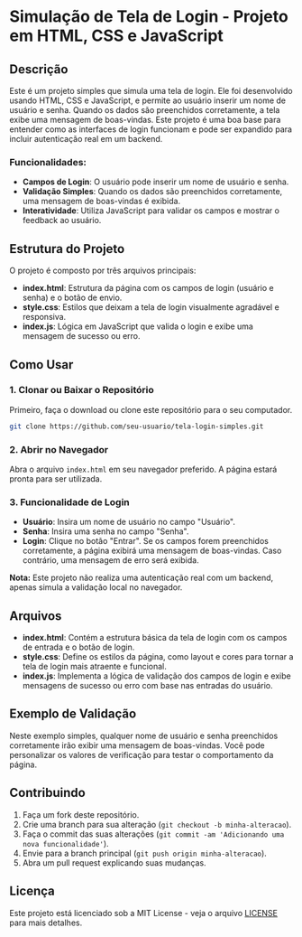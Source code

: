 
# Simulação de Tela de Login - Projeto em HTML, CSS e JavaScript

## Descrição

Este é um projeto simples que simula uma tela de login. Ele foi desenvolvido usando HTML, CSS e JavaScript, e permite ao usuário inserir um nome de usuário e senha. Quando os dados são preenchidos corretamente, a tela exibe uma mensagem de boas-vindas. Este projeto é uma boa base para entender como as interfaces de login funcionam e pode ser expandido para incluir autenticação real em um backend.

### Funcionalidades:
- **Campos de Login**: O usuário pode inserir um nome de usuário e senha.
- **Validação Simples**: Quando os dados são preenchidos corretamente, uma mensagem de boas-vindas é exibida.
- **Interatividade**: Utiliza JavaScript para validar os campos e mostrar o feedback ao usuário.

## Estrutura do Projeto

O projeto é composto por três arquivos principais:

- **index.html**: Estrutura da página com os campos de login (usuário e senha) e o botão de envio.
- **style.css**: Estilos que deixam a tela de login visualmente agradável e responsiva.
- **index.js**: Lógica em JavaScript que valida o login e exibe uma mensagem de sucesso ou erro.

## Como Usar

### 1. Clonar ou Baixar o Repositório

Primeiro, faça o download ou clone este repositório para o seu computador.

```bash
git clone https://github.com/seu-usuario/tela-login-simples.git
```

### 2. Abrir no Navegador

Abra o arquivo `index.html` em seu navegador preferido. A página estará pronta para ser utilizada.

### 3. Funcionalidade de Login

- **Usuário**: Insira um nome de usuário no campo "Usuário".
- **Senha**: Insira uma senha no campo "Senha".
- **Login**: Clique no botão "Entrar". Se os campos forem preenchidos corretamente, a página exibirá uma mensagem de boas-vindas. Caso contrário, uma mensagem de erro será exibida.
  
**Nota:** Este projeto não realiza uma autenticação real com um backend, apenas simula a validação local no navegador.

## Arquivos

- **index.html**: Contém a estrutura básica da tela de login com os campos de entrada e o botão de login.
- **style.css**: Define os estilos da página, como layout e cores para tornar a tela de login mais atraente e funcional.
- **index.js**: Implementa a lógica de validação dos campos de login e exibe mensagens de sucesso ou erro com base nas entradas do usuário.

## Exemplo de Validação

Neste exemplo simples, qualquer nome de usuário e senha preenchidos corretamente irão exibir uma mensagem de boas-vindas. Você pode personalizar os valores de verificação para testar o comportamento da página.

## Contribuindo

1. Faça um fork deste repositório.
2. Crie uma branch para sua alteração (`git checkout -b minha-alteracao`).
3. Faça o commit das suas alterações (`git commit -am 'Adicionando uma nova funcionalidade'`).
4. Envie para a branch principal (`git push origin minha-alteracao`).
5. Abra um pull request explicando suas mudanças.

## Licença

Este projeto está licenciado sob a MIT License - veja o arquivo [LICENSE](LICENSE) para mais detalhes.
